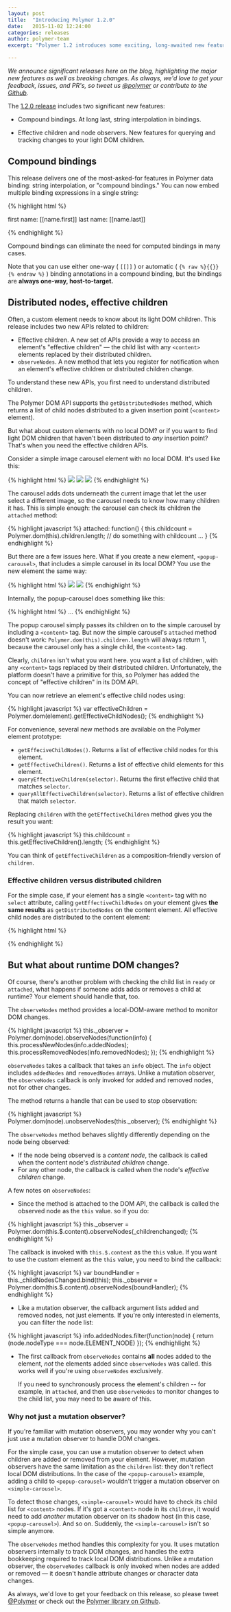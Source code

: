 ```yaml
---
layout: post
title:  "Introducing Polymer 1.2.0"
date:   2015-11-02 12:24:00
categories: releases
author: polymer-team
excerpt: "Polymer 1.2 introduces some exciting, long-awaited new features: compound bindings and observing light DOM children."

---
```


_We announce significant releases here on the blog, highlighting the major new features as well as breaking changes. As always, we'd love to get your feedback, issues, and PR's, so tweet us [@polymer](https://twitter.com/polymer) or contribute to the [Github](https://github.com/Polymer)._


The [1.2.0 release](https://github.com/polymer/polymer/releases/tag/v1.2.0) includes two significant new features:

- Compound bindings. At long last, string interpolation in bindings.

- Effective children and node observers. New features for querying and tracking changes to your light DOM children.

## Compound bindings

This release delivers one of the most-asked-for features in Polymer data binding: string interpolation, or "compound bindings." You can now embed multiple binding expressions in a single string:

{% highlight html %}

<div>first name: [[name.first]] last name: [[name.last]]</div>

{% endhighlight %}

Compound bindings can eliminate the need for computed bindings in many cases.

Note that you can use either one-way ( `[[]]` ) or automatic ( `{% raw %}{{}}{% endraw %}` ) binding annotations in a compound binding, but the bindings are **always one-way, host-to-target.**

## Distributed nodes, effective children

Often, a custom element needs to know about its light DOM children. This release includes two new APIs related to children:

- Effective children. A new set of APIs provide a way to access an element's "effective children" &mdash; the child list with any `<content>` elements replaced by their distributed children.
- `observeNodes`. A new method that lets you register for notification when an element's effective children or distributed children change.

To understand these new APIs, you first need to understand distributed children.

The Polymer DOM API supports the `getDistributedNodes` method, which returns a list of child nodes distributed to a given insertion point (`<content>` element).

But what about custom elements with no local DOM? or if you want to find light DOM children that haven't been distributed to _any_ insertion point? That's when you need the effective children APIs.

Consider a simple image carousel element with no local DOM. It's used like this:

{% highlight html %}
<simple-carousel>
  <img src="one.jpg">
  <img src="two.jpg">
  <img src="three.jpg">
<simple-carousel>
{% endhighlight %}

The carousel adds dots underneath the current image that let the user select a different image, so the carousel needs to know how many children it has. This is simple enough: the carousel can check its children the `attached` method:

{% highlight javascript %}
attached: function() {
  this.childcount = Polymer.dom(this).children.length;
  // do something with childcount ...
}
{% endhighlight %}

But there are a few issues here. What if you create a new element, `<popup-carousel>`, that includes a simple carousel in its local DOM? You use the new element the same way:

{% highlight html %}
<popup-carousel>
  <img src="one.jpg">
  <img src="two.jpg">
</popup-carousel>
{% endhighlight %}

Internally, the popup-carousel does something like this:

{% highlight html %}
<dom-module id="popup-carousel">
  <template>
    <simple-carousel>
      <content></content>
    </simple-carousel>
  </template>
  ...
</dom-module>
{% endhighlight %}

The popup carousel simply passes its children on to the simple carousel by including a `<content>` tag. But now the simple carousel's `attached` method doesn't work: `Polymer.dom(this).children.length` will always return 1, because the carousel only has a single child, the `<content>` tag.

Clearly, `children` isn't what you want here. you want a list of children, with any `<content>` tags replaced by their distributed children. Unfortunately, the platform doesn't have a primitive for this, so Polymer has added the concept of "effective children" in its DOM API.

You can now retrieve an element's effective child nodes using:

{% highlight javascript %}
var effectiveChildren = Polymer.dom(element).getEffectiveChildNodes();
{% endhighlight %}

For convenience, several new methods are available on the Polymer element prototype:

- `getEffeciveChildNodes()`. Returns a list of effective child nodes for this element.
- `getEffectiveChildren()`. Returns a list of effective child elements for this element.
- `queryEffectiveChildren(selector)`. Returns the first effective child that matches `selector`.
- `queryAllEffectiveChildren(selector)`. Returns a list of effective children that match `selector`.

Replacing `children` with the `getEffectiveChildren` method gives you the result you want:

{% highlight javascript %}
this.childcount = this.getEffectiveChildren().length;
{% endhighlight %}

You can think of `getEffectiveChildren` as a composition-friendly version of `children`.

### Effective children versus distributed children

For the simple case, if your element has a single `<content>` tag with
no `select` attribute, calling `getEffectiveChildNodes` on your element
gives **the same results** as `getDistributedNodes` on the content element. All effective child nodes are distributed to the content element:

{% highlight html %}

<dom-module id="simple-content">

  <template>
    <content id="mycontent"></content>
  </template>
  <script>
    Polymer({
      is: 'simple-content',
      ready: {
        // these two calls return the same information
        var effective = this.getEffectiveChildNodes();
        var distributed = Polymer.dom(this.$.mycontent).getDistributedNodes();
      }
    });
  </script>
</dom-module>

{% endhighlight %}


## But what about runtime DOM changes?

Of course, there's another problem with checking the child list in `ready` or `attached`, what happens if someone adds adds or removes a child at runtime? Your element should handle that, too.

The `observeNodes` method provides a local-DOM-aware method to monitor DOM changes.  

{% highlight javascript %}
    this._observer = Polymer.dom(node).observeNodes(function(info) {
      this.processNewNodes(info.addedNodes);
      this.processRemovedNodes(info.removedNodes);
    });
{% endhighlight %}

`observeNodes` takes a callback that takes an `info` object. The `info` object includes `addedNodes` and `removedNodes` arrays. Unlike a mutation observer, the `observeNodes` callback is only invoked for added and removed nodes, not for other changes.

The method returns a handle that can be used to stop observation:

{% highlight javascript %}
    Polymer.dom(node).unobserveNodes(this._observer);
{% endhighlight %}

The `observeNodes` method behaves slightly differently depending on the
node being observed:

-   If the node being observed is a _content node_, the callback is called when the content node's _distributed children_ change.
-   For any other node, the callback is called when the node's _effective children_ change.

A few notes on `observeNodes`:

-   Since the method is attached to the DOM API, the callback is called the observed node as the `this` value. so if you do:

{% highlight javascript %}
this._observer = Polymer.dom(this.$.content).observeNodes(_childrenchanged);
{% endhighlight %}

The callback is invoked with `this.$.content` as the `this` value. If you want to use the custom element as the `this` value, you need to bind the callback:

{% highlight javascript %}
var boundHandler = this._childNodesChanged.bind(this);
this._observer = Polymer.dom(this.$.content).observeNodes(boundHandler);
{% endhighlight %}

-   Like a mutation observer, the callback argument lists added and removed nodes,
    not just elements. If you're only interested in elements, you can filter the
    node list:

{% highlight javascript %}
info.addedNodes.filter(function(node) {
  return (node.nodeType === node.ELEMENT_NODE)
});
{% endhighlight %}

-   The first callback from `observeNodes` contains **all** nodes added to the element,
    _not_ the elements added since `observeNodes` was called. this works well if you're using `observeNodes` exclusively.

    If you need to synchronously process the element's children -- for example, in `attached`, and then use `observeNodes` to monitor changes to the child list, you may need to be aware of this.


### Why not just a mutation observer?

If you're familiar with mutation observers, you may wonder why you can't just use a mutation observer to handle DOM changes.

For the simple case, you can use a mutation observer to detect when children are added or removed from your element. However, mutation observers have the same limitation as the `children` list: they don't reflect local DOM distributions. In the case of the `<popup-carousel>` example, adding a child to `<popup-carousel>` wouldn't trigger a mutation observer on `<simple-carousel>`.

To detect those changes, `<simple-carousel>` would have to check its child list for `<content>` nodes. If it's got a `<content>` node in its `children`, it would need to add _another_ mutation observer on its shadow host (in this case, `<popup-carousel>`). And so on. Suddenly, the `<simple-carousel>` isn't so simple anymore.

The `observeNodes` method handles this complexity for you. It uses mutation observers internally to track DOM changes, and handles the extra bookkeeping required to track local DOM distributions. Unlike a mutation observer, the `observeNodes` callback is only invoked when nodes are added or removed &mdash; it doesn't handle attribute changes or character data changes.


As always, we'd love to get your feedback on this release, so please tweet [@Polymer](https://twitter.com/polymer) or check out the [Polymer library on Github](https://github.com/polymer).
